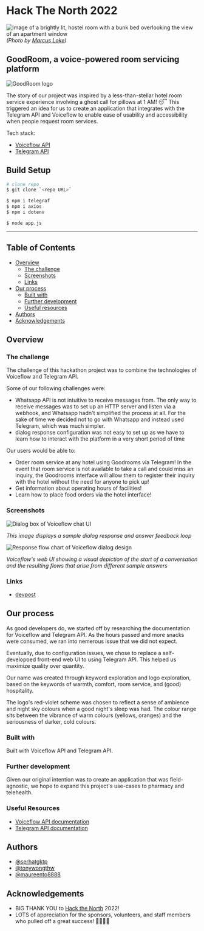 # Hack The North 2022

![image of a brightly lit, hostel room with a bunk bed overlooking the view of an apartment window](/marcus-loke-WQJvWU_HZFo-unsplash.jpg) _(Photo by [Marcus Loke](https://unsplash.com/@marcusloke?utm_source=unsplash&utm_medium=referral&utm_content=creditCopyText))_

## GoodRoom, a voice-powered room servicing platform

![GoodRoom logo](/logo.png)

The story of our project was inspired by a less-than-stellar hotel room service experience involving a ghost call for pillows at 1 AM! 😴 This triggered an idea for us to create an application that integrates with the Telegram API and Voiceflow to enable ease of usability and accessibility when people request room services.

Tech stack:

- [Voiceflow API](https://www.voiceflow.com)
- [Telegram API](https://core.telegram.org)

## Build Setup

```bash
# clone repo
$ git clone `<repo URL>`

$ npm i telegraf
$ npm i axios
$ npm i dotenv

$ node app.js
```

---

## Table of Contents

- [Overview](#overview)
  - [The challenge](#the-challenge)
  - [Screenshots](#screenshots)
  - [Links](#links)
- [Our process](#our-process)
  - [Built with](#built-with)
  - [Further development](#further-development)
  - [Useful resources](#useful-resources)
- [Authors](#authors)
- [Acknowledgements](#acknowledgements)

## Overview

### The challenge

The challenge of this hackathon project was to combine the technologies of Voiceflow and Telegram API.

Some of our following challenges were:

- Whatsapp API is not intuitive to receive messages from. The only way to receive messages was to set up an HTTP server and listen via a webhook, and Whatsapp hadn't simplified the process at all. For the sake of time we decided not to go with Whatsapp and instead used Telegram, which was much simpler.
- dialog response configuration was not easy to set up as we have to learn how to interact with the platform in a very short period of time

Our users would be able to:

- Order room service at any hotel using Goodrooms via Telegram! In the event that room service is not available to take a call and could miss an inquiry, the Goodrooms interface will allow them to register their inquiry with the hotel without the need for anyone to pick up!
- Get information about operating hours of facilities!
- Learn how to place food orders via the hotel interface!

### Screenshots

![Dialog box of Voiceflow chat UI](/dialog-box.png)

_This image displays a sample dialog response and answer feedback loop_

![Response flow chart of Voiceflow dialog design](/response-flow.png)

_Voiceflow\'s web UI showing a visual depiction of the start of a conversation and the resulting flows that arise from different sample answers_

### Links

- [devpost](#)

## Our process

As good developers do, we started off by researching the documentation for Voiceflow and Telegram API. As the hours passed and more snacks were consumed, we ran into nemerous issue that we did not expect.

Eventually, due to configuration issues, we chose to replace a self-developoed front-end web UI to using Telegram API. This helped us maximize quality over quantity.

Our name was created through keyword exploration and logo exploration, based on the keywords of warmth, comfort, room service, and (good) hospitality.

The logo\'s red-violet scheme was chosen to reflect a sense of ambience and night sky colours when a good night\'s sleep was had. The colour range sits between the vibrance of warm colours (yellows, oranges) and the seriousness of darker, cold colours.

### Built with

Built with Voiceflow API and Telegram API.

### Further development

Given our original intention was to create an application that was field-agnostic, we hope to expand this project\'s use-cases to pharmacy and telehealth.

### Useful Resources

- [Voiceflow API documentation](https://www.voiceflow.com/docs)
- [Telegram API documentation](https://core.telegram.org)

## Authors

- [@serhatgktp](https://github.com/serhatgktp)
- [@tonywongthw](https://github.com/tonywongthw)
- [@maureento8888](https://github.com/maureento8888)

## Acknowledgements

- BIG THANK YOU to [Hack the North](https://hackthenorth.com) 2022!
- LOTS of appreciation for the sponsors, volunteers, and staff members who pulled off a great success! 🎉🧑🏻‍💻
